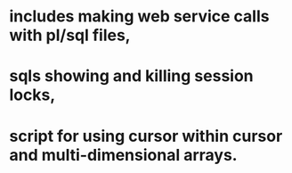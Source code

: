 # includes making web service calls with pl/sql files, 
# sqls showing and killing session locks, 
# script for using cursor within cursor and multi-dimensional arrays.
